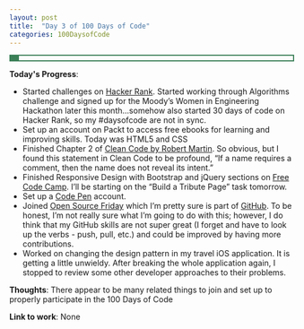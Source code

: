 ```yaml
---
layout: post
title:  "Day 3 of 100 Days of Code"
categories: 100DaysofCode
---
```


<div style = "width: 100%; height: 8px; border: 2px; border-style: solid; border-color: #3a7f57;">
  <div style = "width: 3%; height: 8px; background-color: #3a7f57;">
  </div>
</div>

**Today's Progress**: 
+ Started challenges on  [Hacker Rank](http://www.hackerrank.com). Started working through Algorithms challenge and signed up for the Moody’s Women in Engineering Hackathon later this month…somehow also started 30 days of code on Hacker Rank, so my #daysofcode are not in sync.
+ Set up an account on Packt to access free ebooks for learning and improving skills. Today was HTML5 and CSS
+ Finished Chapter 2 of [Clean Code by Robert Martin](http://amzn.to/2sOXBuy). So obvious, but I found this statement in Clean Code to be profound, “If a name requires a comment, then the name does not reveal its intent.”
+ Finished Responsive Design with Bootstrap and jQuery sections on  [Free Code Camp]( https://www.freecodecamp.org). I’ll be starting on the “Build a Tribute Page” task tomorrow. 
+ Set up a [Code Pen](codepen.io) account. 
+ Joined [Open Source Friday](https://opensourcefriday.com) which I’m pretty sure is part of [GitHub](https://github.com/). To be honest, I’m not really sure what I’m going to do with this; however, I do think that my GitHub skills are not super great (I forget and have to look up the verbs - push, pull, etc.) and could be improved by having more contributions. 
+ Worked on changing the design pattern in my travel iOS application. It is getting a little unwieldy. After breaking the whole application again, I stopped to review some other developer approaches to their problems. 

**Thoughts**: There appear to be many related things to join and set up to properly participate in the 100 Days of Code

**Link to work**: None